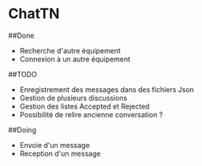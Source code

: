 # ChatTN

##Done
* Recherche d'autre équipement
* Connexion à un autre équipement

##TODO
* Enregistrement des messages dans des fichiers Json
* Gestion de plusieurs discussions
* Gestion des listes Accepted et Rejected
* Possibilité de relire ancienne conversation ?

##Doing
* Envoie d'un message
* Reception d'un message
